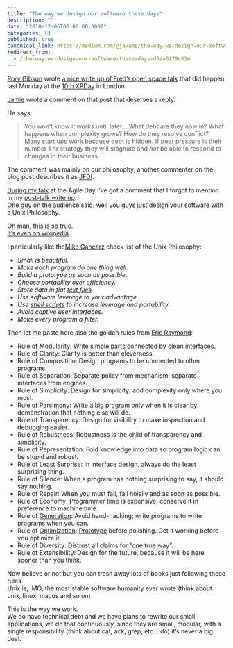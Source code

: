 ```yaml
---
title: "The way we design our software these days"
description: ""
date: "2010-12-06T00:00:00.000Z"
categories: []
published: true
canonical_link: https://medium.com/@javame/the-way-we-design-our-software-these-days-d3aa6179c02e
redirect_from:
  - /the-way-we-design-our-software-these-days-d3aa6179c02e
---
```


[Rory Gibson](http://twitter.com/rorygibson) wrote [a nice write up of Fred’s open space talk](http://rorygibson.wordpress.com/2010/12/01/xpday-2010-moving-forward-or-backward/) that did happen last Monday at the [10th XPDay](http://www.xpday.org/) in London.

[Jamie](http://www.financialagile.com/) wrote a comment on that post that deserves a reply.

He says:

> You won’t know it works until later… What debt are they now in? What happens when complexity grows? How do they resolve conflict? Many start ups work because debt is hidden. If peer pressure is their number 1 hr strategy they will stagnate and _not_ be able to respond to changes in their business.

The comment was mainly on our philosophy, another commenter on the blog post describes it as [JFDI](http://www.urbandictionary.com/define.php?term=JFDI).

[During my talk](http://www.agilemovement.it/video/piu-agili-senza-schema) at the Agile Day I’ve got a comment that I forgot to mention in my [post-talk write up](http://www.the-arm.com/2010/11/agiler-at-forward-and-successful-at-the-iad10/).  
One guy on the audience said, well you guys just design your software with a Unix Philosophy.

Oh man, this is so true.  
[It’s even on wikipedia](http://en.wikipedia.org/wiki/Unix_philosophy).

I particularly like the[Mike Gancarz](http://www.amazon.co.uk/UNIX-Philosophy-Mike-Gancarz/dp/1555581234/ref=sr_1_1?ie=UTF8&qid=1291633401&sr=8-1) check list of the Unix Philosophy:

-   _Small is beautiful._
-   _Make each program do one thing well._
-   _Build a prototype as soon as possible._
-   _Choose portability over efficiency._
-   _Store data in flat_ [_text files_](http://en.wikipedia.org/wiki/Text_file "Text file")_._
-   _Use software leverage to your advantage._
-   _Use_ [_shell scripts_](http://en.wikipedia.org/wiki/Shell_script "Shell script") _to increase leverage and portability._
-   _Avoid captive user interfaces._
-   _Make every program a filter._

Then let me paste here also the golden rules from [Eric Raymond](http://www.amazon.co.uk/Unix-Programming-Addison-Wesley-Professional-Computing/dp/0131429019/ref=sr_1_2?s=books&ie=UTF8&qid=1291633470&sr=1-2):

-   Rule of [Modularity](http://en.wikipedia.org/wiki/Modularity_%28programming%29 "Modularity (programming)"): Write simple parts connected by clean interfaces.
-   Rule of Clarity: Clarity is better than cleverness.
-   Rule of Composition: Design programs to be connected to other programs.
-   Rule of Separation: Separate policy from mechanism; separate interfaces from engines.
-   Rule of Simplicity: Design for simplicity; add complexity only where you must.
-   Rule of Parsimony: Write a big program only when it is clear by demonstration that nothing else will do.
-   Rule of Transparency: Design for visibility to make inspection and debugging easier.
-   Rule of Robustness: Robustness is the child of transparency and simplicity.
-   Rule of Representation: Fold knowledge into data so program logic can be stupid and robust.
-   Rule of Least Surprise: In interface design, always do the least surprising thing.
-   Rule of Silence: When a program has nothing surprising to say, it should say nothing.
-   Rule of Repair: When you must fail, fail noisily and as soon as possible.
-   Rule of Economy: Programmer time is expensive; conserve it in preference to machine time.
-   Rule of [Generation](http://en.wikipedia.org/wiki/Code_generation "Code generation"): Avoid hand-hacking; write programs to write programs when you can.
-   Rule of [Optimization](http://en.wikipedia.org/wiki/Optimization_%28computer_science%29 "Optimization (computer science)"): [Prototype](http://en.wikipedia.org/wiki/Prototype "Prototype") before polishing. Get it working before you optimize it.
-   Rule of Diversity: Distrust all claims for “one true way”.
-   Rule of Extensibility: Design for the future, because it will be here sooner than you think.

Now believe or not but you can trash away lots of books just following these rules.   
Unix is, IMO, the most stable software humanity ever wrote (think about unix, linux, macos and so on)

This is the way we work.   
We do have technical debt and we have plans to rewrite our small applications, we do that continuously, since they are small, modular, with a single responsibility (think about cat, ack, grep, etc… do) it’s never a big deal.
